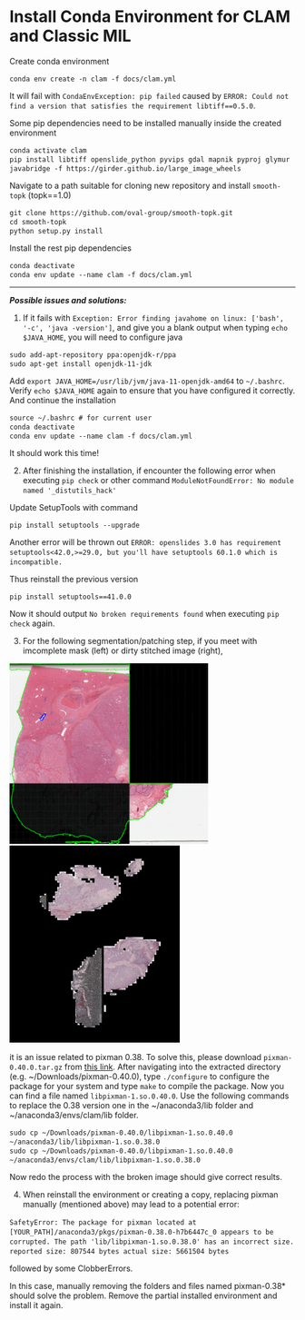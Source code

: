 Install Conda Environment for CLAM and Classic MIL
===========

Create conda environment
```shell
conda env create -n clam -f docs/clam.yml
```
It will fail with `CondaEnvException: pip failed` caused by `ERROR: Could not find a version that satisfies the requirement libtiff==0.5.0`.


Some pip dependencies need to be installed manually inside the created environment
```shell
conda activate clam
pip install libtiff openslide_python pyvips gdal mapnik pyproj glymur javabridge -f https://girder.github.io/large_image_wheels
```


Navigate to a path suitable for cloning new repository and install `smooth-topk` (topk==1.0)
```shell
git clone https://github.com/oval-group/smooth-topk.git
cd smooth-topk
python setup.py install
```


Install the rest pip dependencies
```shell
conda deactivate
conda env update --name clam -f docs/clam.yml
```

***
***Possible issues and solutions:***
1. If it fails with `Exception: Error finding javahome on linux: ['bash', '-c', 'java -version']`, and give you a blank output when typing `echo $JAVA_HOME`, you will need to configure java
```shell
sudo add-apt-repository ppa:openjdk-r/ppa
sudo apt-get install openjdk-11-jdk
```
Add `export JAVA_HOME=/usr/lib/jvm/java-11-openjdk-amd64` to `~/.bashrc`. Verify `echo $JAVA_HOME` again to ensure that you have configured it correctly. And continue the installation
```shell
source ~/.bashrc # for current user
conda deactivate
conda env update --name clam -f docs/clam.yml
```


It should work this time!


2. After finishing the installation, if encounter the following error when executing `pip check` or other command
`ModuleNotFoundError: No module named '_distutils_hack'`

Update SetupTools with command
```shell
pip install setuptools --upgrade
```

Another error will be thrown out
`ERROR: openslides 3.0 has requirement setuptools<42.0,>=29.0, but you'll have setuptools 60.1.0 which is incompatible.`

Thus reinstall the previous version
```shell
pip install setuptools==41.0.0
```

Now it should output `No broken requirements found` when executing `pip check` again.

3. For the following segmentation/patching step, if you meet with imcomplete mask (left) or dirty stitched image (right), 

<img src="../docs/incomplete_mask_AAVV.png" width="350px" align="below" />    <img src="../docs/dirty_stitched_A95S.jpg" width="300px" align="below" />

it is an issue related to pixman 0.38. To solve this, please download `pixman-0.40.0.tar.gz` from [this link](https://www.cairographics.org/releases/). After navigating into the extracted directory (e.g. ~/Downloads/pixman-0.40.0), type `./configure` to configure the package for your system and type `make` to compile the package. Now you can find a file named `libpixman-1.so.0.40.0`. Use the following commands to replace the 0.38 version one in the ~/anaconda3/lib folder and ~/anaconda3/envs/clam/lib folder.
```shell
sudo cp ~/Downloads/pixman-0.40.0/libpixman-1.so.0.40.0 ~/anaconda3/lib/libpixman-1.so.0.38.0
sudo cp ~/Downloads/pixman-0.40.0/libpixman-1.so.0.40.0 ~/anaconda3/envs/clam/lib/libpixman-1.so.0.38.0
```

Now redo the process with the broken image should give correct results.

4. When reinstall the environment or creating a copy, replacing pixman manually (mentioned above) may lead to a potential error:

`
SafetyError: The package for pixman located at [YOUR_PATH]/anaconda3/pkgs/pixman-0.38.0-h7b6447c_0
appears to be corrupted. The path 'lib/libpixman-1.so.0.38.0'
has an incorrect size.
  reported size: 807544 bytes
  actual size: 5661504 bytes
`

followed by some ClobberErrors. 

In this case, manually removing the folders and files named pixman-0.38* should solve the problem. Remove the partial installed environment and install it again.

